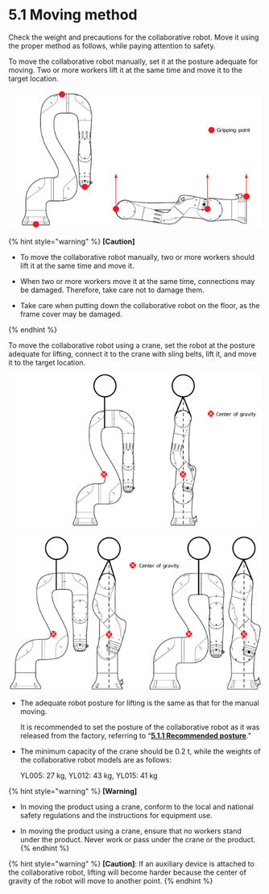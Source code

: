# 5.1 Moving method

Check the weight and precautions for the collaborative robot. Move it using the proper method as follows, while paying attention to safety.

To move the collaborative robot manually, set it at the posture adequate for moving. Two or more workers lift it at the same time and move it to the target location. 



![Figure 51 Manual moving](../../.gitbook/assets/image%20%288%29.png)



{% hint style="warning" %}
**\[Caution\]**

* To move the collaborative robot manually, two or more workers should lift it at the same time and move it.

* When two or more workers move it at the same time, connections may be damaged. Therefore, take care not to damage them.

* Take care when putting down the collaborative robot on the floor, as the frame cover may be damaged.


{% endhint %}

To move the collaborative robot using a crane, set the robot at the posture adequate for lifting, connect it to the crane with sling belts, lift it, and move it to the target location.

![Figure 52 Moving with a crane YL012](../../.gitbook/assets/image%20%2820%29.png)

![Figure 53 Moving with a crane YL005 \(left\) / YL015 \(DN\)](../../.gitbook/assets/image%20%2822%29.png)

* The adequate robot posture for lifting is the same as that for the manual moving.

  It is recommended to set the posture of the collaborative robot as it was released from the factory, referring to “[**5.1.1 Recommended posture**](1-recommend-posture.md).”

* The minimum capacity of the crane should be 0.2 t, while the weights of the collaborative robot models are as follows:

  YL005: 27 kg, YL012: 43 kg, YL015: 41 kg

{% hint style="warning" %}
**\[Warning\]**

* In moving the product using a crane, conform to the local and national safety regulations and the instructions for equipment use.

* In moving the product using a crane, ensure that no workers stand under the product. Never work or pass under the crane or the product.
{% endhint %}

{% hint style="warning" %}
**\[Caution\]**: If an auxiliary device is attached to the collaborative robot, lifting will become harder because the center of gravity of the robot will move to another point.
{% endhint %}

